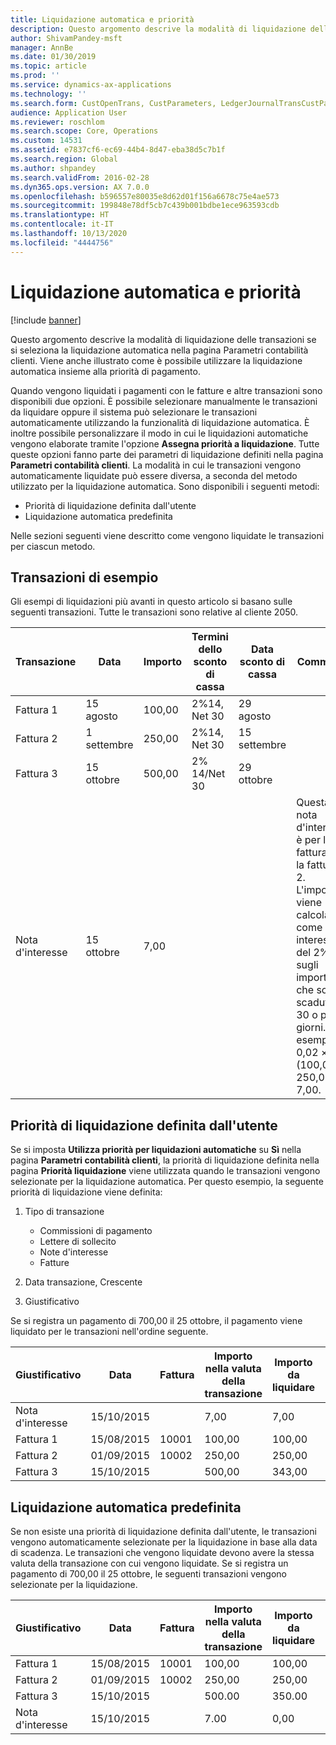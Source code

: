 ```yaml
---
title: Liquidazione automatica e priorità
description: Questo argomento descrive la modalità di liquidazione delle transazioni se si seleziona la liquidazione automatica nella pagina Parametri contabilità clienti. Viene anche illustrato come è possibile utilizzare la liquidazione automatica insieme alla priorità di pagamento.
author: ShivamPandey-msft
manager: AnnBe
ms.date: 01/30/2019
ms.topic: article
ms.prod: ''
ms.service: dynamics-ax-applications
ms.technology: ''
ms.search.form: CustOpenTrans, CustParameters, LedgerJournalTransCustPaym
audience: Application User
ms.reviewer: roschlom
ms.search.scope: Core, Operations
ms.custom: 14531
ms.assetid: e7837cf6-ec69-44b4-8d47-eba38d5c7b1f
ms.search.region: Global
ms.author: shpandey
ms.search.validFrom: 2016-02-28
ms.dyn365.ops.version: AX 7.0.0
ms.openlocfilehash: b596557e80035e8d62d01f156a6678c75e4ae573
ms.sourcegitcommit: 199848e78df5cb7c439b001bdbe1ece963593cdb
ms.translationtype: HT
ms.contentlocale: it-IT
ms.lasthandoff: 10/13/2020
ms.locfileid: "4444756"
---
```

# <a name="automatic-settlement-and-prioritization"></a>Liquidazione automatica e priorità

[!include [banner](../includes/banner.md)]

Questo argomento descrive la modalità di liquidazione delle transazioni se si seleziona la liquidazione automatica nella pagina Parametri contabilità clienti. Viene anche illustrato come è possibile utilizzare la liquidazione automatica insieme alla priorità di pagamento.

Quando vengono liquidati i pagamenti con le fatture e altre transazioni sono disponibili due opzioni. È possibile selezionare manualmente le transazioni da liquidare oppure il sistema può selezionare le transazioni automaticamente utilizzando la funzionalità di liquidazione automatica. È inoltre possibile personalizzare il modo in cui le liquidazioni automatiche vengono elaborate tramite l'opzione **Assegna priorità a liquidazione**. Tutte queste opzioni fanno parte dei parametri di liquidazione definiti nella pagina **Parametri contabilità clienti**. La modalità in cui le transazioni vengono automaticamente liquidate può essere diversa, a seconda del metodo utilizzato per la liquidazione automatica. Sono disponibili i seguenti metodi:

-   Priorità di liquidazione definita dall'utente
-   Liquidazione automatica predefinita

Nelle sezioni seguenti viene descritto come vengono liquidate le transazioni per ciascun metodo.

## <a name="example-transactions"></a>Transazioni di esempio
Gli esempi di liquidazioni più avanti in questo articolo si basano sulle seguenti transazioni. Tutte le transazioni sono relative al cliente 2050.

| Transazione   | Data        | Importo | Termini dello sconto di cassa | Data sconto di cassa | Commenti                                                                                                                                                                                      |
|---------------|-------------|--------|---------------------|--------------------|-----------------------------------------------------------------------------------------------------------------------------------------------------------------------------------------------|
| Fattura 1     | 15 agosto   | 100,00 | 2%14, Net 30        | 29 agosto          |                                                                                                                                                                                               |
| Fattura 2     | 1 settembre | 250,00 | 2%14, Net 30        | 15 settembre       |                                                                                                                                                                                               |
| Fattura 3     | 15 ottobre  | 500,00 | 2% 14/Net 30        | 29 ottobre         |                                                                                                                                                                                               |
| Nota d'interesse | 15 ottobre  | 7,00   |                     |                    | Questa nota d'interesse è per la fattura 1 e la fattura 2. L'importo viene calcolato come interesse del 2% sugli importi che sono scaduti da 30 o più giorni. Ad esempio, 0,02 × (100,00 + 250,00) = 7,00. |

## <a name="user-defined-settlement-priority"></a>Priorità di liquidazione definita dall'utente
Se si imposta **Utilizza priorità per liquidazioni automatiche** su **Sì** nella pagina **Parametri contabilità clienti**, la priorità di liquidazione definita nella pagina **Priorità liquidazione** viene utilizzata quando le transazioni vengono selezionate per la liquidazione automatica. Per questo esempio, la seguente priorità di liquidazione viene definita:

1.  Tipo di transazione
    -   Commissioni di pagamento
    -   Lettere di sollecito
    -   Note d'interesse
    -   Fatture

2.  Data transazione, Crescente
3.  Giustificativo

Se si registra un pagamento di 700,00 il 25 ottobre, il pagamento viene liquidato per le transazioni nell'ordine seguente.

| Giustificativo       | Data       | Fattura | Importo nella valuta della transazione | Importo da liquidare | Saldo | Valuta |
|---------------|------------|---------|--------------------------------|------------------|---------|----------|
| Nota d'interesse | 15/10/2015 |         | 7,00                           | 7,00             | 0,00    | GBP      |
| Fattura 1     | 15/08/2015  | 10001   | 100,00                         | 100,00           | 0,00    | GBP      |
| Fattura 2     | 01/09/2015   | 10002   | 250,00                         | 250,00           | 0,00    | GBP      |
| Fattura 3     | 15/10/2015 |         | 500,00                         | 343,00           | 157,00  | GBP      |

## <a name="default-automatic-settlement"></a>Liquidazione automatica predefinita
Se non esiste una priorità di liquidazione definita dall'utente, le transazioni vengono automaticamente selezionate per la liquidazione in base alla data di scadenza. Le transazioni che vengono liquidate devono avere la stessa valuta della transazione con cui vengono liquidate. Se si registra un pagamento di 700,00 il 25 ottobre, le seguenti transazioni vengono selezionate per la liquidazione.

| Giustificativo       | Data       | Fattura | Importo nella valuta della transazione | Importo da liquidare | Saldo | Valuta |
|---------------|------------|---------|--------------------------------|------------------|---------|----------|
| Fattura 1     | 15/08/2015  | 10001   | 100,00                         | 100,00           | 0,00    | GBP      |
| Fattura 2     | 01/09/2015   | 10002   | 250,00                         | 250,00           | 0,00    | GBP      |
| Fattura 3     | 15/10/2015 |         | 500.00                         | 350.00           | 150.00  | GBP      |
| Nota d'interesse | 15/10/2015 |         | 7.00                           | 0,00             | 7.00    | GBP      |





